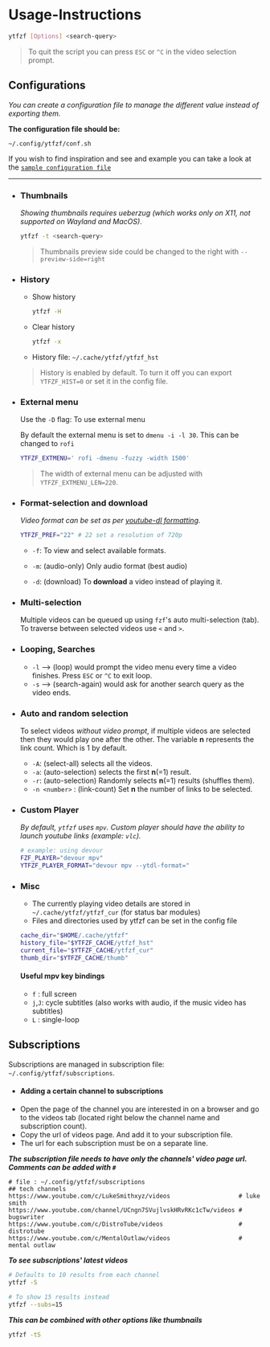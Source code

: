 # Usage-Instructions

```sh
ytfzf [Options] <search-query>
```

> To quit the script you can press `ESC` or `^C` in the video selection prompt.

## Configurations

_You can create a configuration file to manage the different value instead of exporting them._


**The configuration file should be:**

```
~/.config/ytfzf/conf.sh
```

If you wish to find inspiration and see and example you can take a look at the [`sample configuration file`](docs/conf.sh)

---

+ ### Thumbnails

	_Showing thumbnails requires ueberzug (which works only on X11, not supported on Wayland and MacOS)_.

	```sh
	ytfzf -t <search-query>
	```

	> Thumbnails preview side could be changed to the right with `--preview-side=right`

+ ### History

	- Show history

		```sh
		ytfzf -H
		```

	- Clear history

		```sh
		ytfzf -x
		```

	- History file: `~/.cache/ytfzf/ytfzf_hst`

	> History is enabled by default. To turn it off you can export `YTFZF_HIST=0` or set it in the config file.

+ ### External menu

	Use the `-D` flag: To use external menu

	By default the external menu is set to `dmenu -i -l 30`. This can be changed to `rofi`

	```sh
	YTFZF_EXTMENU=' rofi -dmenu -fuzzy -width 1500'
	```

	> The width of external menu can be adjusted with `YTFZF_EXTMENU_LEN=220`.

+ ### Format-selection and download

	_Video format can be set as per [youtube-dl formatting](https://github.com/ytdl-org/youtube-dl#format-selection)._

	```sh
	YTFZF_PREF="22"	# 22 set a resolution of 720p
	```

	+ `-f`: To view and select available formats.
	+ `-m`: (audio-only) Only audio format (best audio)

	+ `-d`: (download) To **download** a video instead of playing it.

+ ### Multi-selection

   Multiple videos can be queued up using `fzf`'s auto multi-selection (tab). To traverse between selected videos use `<` and `>`.

+ ### Looping, Searches

	+ `-l` --> (loop) would prompt the video menu every time a video finishes. Press `ESC` or `^C` to exit loop.
	+ `-s` --> (search-again) would ask for another search query as the video ends.

+ ### Auto and random selection

   To select videos *without video prompt*, if multiple videos are selected then they would play one after the other. The variable **n** represents the link count. Which is 1 by default.

	+ `-A`: (select-all) selects all the videos.
	+ `-a`: (auto-selection) selects the first **n**(=1) result.
	+ `-r`: (auto-selection) Randomly selects **n**(=1) results (shuffles them).
	+ `-n <number>` : (link-count) Set **n** the number of links to be selected.

+ ### Custom Player

	_By default, `ytfzf` uses `mpv`. Custom player should have the ability to launch youtube links (example: `vlc`)._

	```sh
	# example: using devour
	FZF_PLAYER="devour mpv"
	YTFZF_PLAYER_FORMAT="devour mpv --ytdl-format="
	```

+ ### Misc

	- The currently playing video details are stored in `~/.cache/ytfzf/ytfzf_cur` (for status bar modules)
	- Files and directories used by ytfzf can be set in the config file

	```sh
	cache_dir="$HOME/.cache/ytfzf"
	history_file="$YTFZF_CACHE/ytfzf_hst"
	current_file="$YTFZF_CACHE/ytfzf_cur"
	thumb_dir="$YTFZF_CACHE/thumb"
	```

	#### Useful mpv key bindings

	- `f`    :  full screen
	- `j`,`J`:  cycle subtitles (also works with audio, if the music video has subtitles)
	- `L`    :  single-loop

## Subscriptions

Subscriptions are managed in subscription file: `~/.config/ytfzf/subscriptions`.

+ #### Adding a certain channel to subscriptions

- Open the page of the channel you are interested in on a browser and go to the videos tab (located right below the channel name and subscription count).
- Copy the url of videos page. And add it to your subscription file.
- The url for each subscription must be on a separate line.

**_The subscription file needs to have only the channels' video page url. Comments can be added with `#`_**

```
# file : ~/.config/ytfzf/subscriptions
## tech channels
https://www.youtube.com/c/LukeSmithxyz/videos                   # luke smith
https://www.youtube.com/channel/UCngn7SVujlvskHRvRKc1cTw/videos # bugswriter
https://www.youtube.com/c/DistroTube/videos                     # distrotube
https://www.youtube.com/c/MentalOutlaw/videos                   # mental outlaw
```

**_To see subscriptions' latest videos_**

```sh
# Defaults to 10 results from each channel
ytfzf -S

# To show 15 results instead
ytfzf --subs=15
```

**_This can be combined with other options like thumbnails_**

```sh
ytfzf -tS
```
